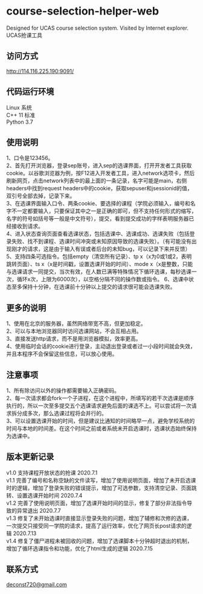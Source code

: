 # course-selection-helper-web
Designed for UCAS course selection system. Visited by Internet explorer.  UCAS抢课工具

## 访问方式
http://114.116.225.190:9091/

## 代码运行环境
Linux 系统  
C++ 11 标准  
Python 3.7

## 使用说明
1、口令是123456。  
2、首先打开浏览器，登录sep账号，进入sep的选课界面，打开开发者工具获取cookie。以谷歌浏览器为例，按F12进入开发者工具，进入network选项卡，然后刷新网页，点击network列表中的最上面的一条记录，名字可能是main，右侧headers中找到request headers中的cookie，获取sepuser和jsessionid的值，双引号全部去掉，记录下来。  
3、在选课界面输入口令、两条cookie、要选择的课程（学院必须输入，编号和名字不一定都要输入，只要保证其中之一是正确的即可，但不支持任何形式的缩写，名字的符号如括号等一般是中文符号），提交，看到提交成功的字样表明服务器已经接收到请求。  
4、进入状态查询页面查看选课状态，包括选课中、选课成功、选课失败（包括登录失败、找不到课程、选课时间冲突或未知原因导致的选课失败）。（有可能没有出现刚才的请求，这是由于输入有误或者后台的未知bug，可以记录下来并反馈）  
5、支持四条可选指令。包括empty（清空所有记录）、tp x（x为0或1或2，表明跳转页面）、ts x（x是时间戳，设置选课开始的时间）、mode x（x是整数，只能与选课请求一同提交，当次有效，在人数已满等特殊情况下循环选课，每秒选课一次，循环x次，上限为6000次），以空格分隔不同的操作数或指令。
6、选课中状态至多保持十分钟，在选课前十分钟以上提交的请求很可能会选课失败。

## 更多的说明
1、使用在北京的服务器，虽然网络带宽不高，但更加稳定。  
2、可以与本地浏览器同时访问选课网站，不会互相占用。  
3、直接发送http请求，而不是用浏览器模拟，效率更高。  
4、使用临时会话的cookie进行登录，主动退出登录或者过一小段时间就会失效，并且本程序不会保留这些信息，可以放心使用。  

## 注意事项
1、所有除访问以外的操作都需要输入正确密码。  
2、每一次请求都会fork一个子进程，在这个进程中，所填写的若干次选课是顺序执行的，所以一次至多提交五个选课请求避免后面的课选不上。可以尝试将一次请求拆分成多次，那么选课过程将会并行的。  
3、可以设置选课开始的时间，但是建议比通知的时间略早一点，避免学校系统的时间与本地的时间差。在这个时间之前或者系统未开启选课时，选课状态始终保持为选课中。  

## 版本更新记录
v1.0 支持课程开放状态的抢课 2020.7.1  
v1.1 完善了编号和名称空缺的文件读写，增加了使用说明页面，增加了未开启选课时的逻辑，增加了登录失败的错误提示，增加了可选参数，支持清空记录、页面跳转、设置选课开始时间 2020.7.4  
v1.2 完善了使用说明页面，增加了选课开始时间的显示，修复了部分非法指令导致的异常退出  2020.7.7  
v1.3 修复了未开始选课时直接显示登录失败的问题，增加了辅修和次修的选课，一次提交只接受同一学院的请求，提高了运行效率，优化了网页长post请求的逻辑 2020.7.13  
v1.4 修复了僵尸进程未被回收的问题，增加了选课脚本十分钟超时退出的机制，增加了循环选课指令和功能，优化了html生成的逻辑 2020.7.15

## 联系方式
deconst720@gmail.com
